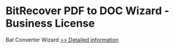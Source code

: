 # BitRecover PDF to DOC Wizard - Business License
Bat Converter Wizard
[>> Detailed information](https://secure.shareit.com/shareit/product.html?productid=300954698&affiliateid=200057808)